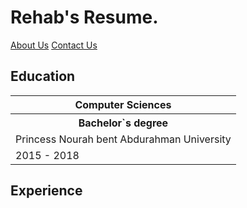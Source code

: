 # Rehab's Resume.

[About Us](about.md)      [Contact Us](contact.md)

<h2> Education </h2>

<table>
  <tr>
    <th>Computer Sciences</th>
  </tr>
  <tr>
    <th>Bachelor`s degree</th>
  </tr>
  <tr>
    <td>Princess Nourah bent Abdurahman University</td>
  </tr>
  
  <tr>
    <td>2015 - 2018</td>
  </tr>
</table>


<h2>Experience</h2>


